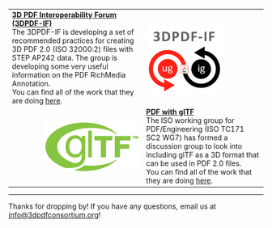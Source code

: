 |                                          |                                          |
| ---------------------------------------- | ---------------------------------------- |
| [**3D PDF Interoperability Forum (3DPDF-IF)**](https://github.com/3D-PDF-Consortium/3DPDF-IF-Epic-1)<br>The 3DPDF-IF is developing a set of recommended practices for creating 3D PDF 2.0 (ISO 32000:2) files with STEP AP242 data. The group is developing some very useful information on the PDF RichMedia Annotation.<br>You can find all of the work that they are doing [here](https://github.com/3D-PDF-Consortium/3DPDF-IF-Epic-1). | <img style="float:left" src="img/3dpdfif.png"> |
| <img style="float:right" src="img/gltf.png"> | [**PDF with glTF**](https://github.com/3D-PDF-Consortium/PDF-with-glTF)<br>The ISO working group for PDF/Engineering (ISO TC171 SC2 WG7) has formed a discussion group to look into including glTF as a 3D format that can be used in PDF 2.0 files.<br>You can find all of the work that they are doing [here](https://github.com/3D-PDF-Consortium/PDF-with-glTF). |


---

Thanks for dropping by! If you have any questions, email us at info@3dpdfconsortium.org!
